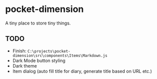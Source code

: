 # pocket-dimension

A tiny place to store tiny things.

## TODO

- Finish: `C:\projects\pocket-dimension\src\components\Items\Markdown.js`
- Dark Mode button styling
- Dark theme
- Item dialog (auto fill title for diary, generate title based on URL etc.)